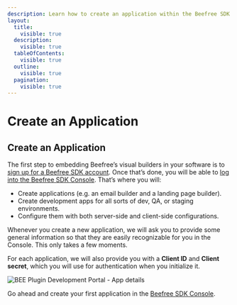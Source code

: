 ```yaml
---
description: Learn how to create an application within the Beefree SDK Developer Console.
layout:
  title:
    visible: true
  description:
    visible: true
  tableOfContents:
    visible: true
  outline:
    visible: true
  pagination:
    visible: true
---
```


# Create an Application

## Create an Application

The first step to embedding Beefree’s visual builders in your software is to[ sign up for a Beefree SDK account](https://developers.beefree.io/accounts/signup/). Once that’s done, you will be able to [log into the Beefree SDK Console](https://developers.beefree.io/accounts/login/).  That’s where you will:

* Create applications (e.g. an email builder and a landing page builder).
* Create development apps for all sorts of dev, QA, or staging environments.
* Configure them with both server-side and client-side configurations.

Whenever you create a new application, we will ask you to provide some general information so that they are easily recognizable for you in the Console. This only takes a few moments.

For each application, we will also provide you with a **Client ID** and **Client secret**, which you will use for authentication when you initialize it.

![BEE Plugin Development Portal - App details](https://docs.beefree.io/wp-content/uploads/2020/02/bee\_plugin\_dev\_portal\_app\_details-1024x876.png)

Go ahead and create your first application in the [Beefree SDK Console](https://developers.beefree.io/subscriptions/).

